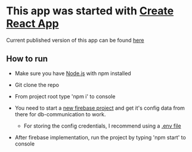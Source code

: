 # This app was started with [Create React App](https://github.com/facebook/create-react-app)

Current published version of this app can be found [here](https://matiaselm.github.io/matiaselm-gh-pages/)

## How to run

- Make sure you have [Node.js](https://nodejs.org/en/) with npm installed

- Git clone the repo

- From project root type 'npm i' to console

- You need to start a [new firebase project](https://firebase.google.com/docs/web/setup#config-object) and get it's config data from there for db-communication to work.
  - For storing the config credentials, I recommend using a [.env file](https://medium.com/how-to-react/using-env-file-in-react-js-b2714235e77e)

- After firebase implementation, run the project by typing 'npm start' to console

